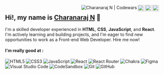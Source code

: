 <!-- [![github_banner](https://user-images.githubusercontent.com/43924299/218070852-3204c02a-6a12-4a14-b3f1-fe684ba46ff5.png)](https://ncharanaraj.netlify.app/) -->

<div align="end">
<a href="https://instagram.com/itscharanraj"><img align="right" src="https://raw.githubusercontent.com/yushi1007/yushi1007/main/images/instagram.svg" alt="Charanaraj N | Instagram" width="21px"/></a>
<a href="https://medium.com/@ncharanaraj"><img align="right" src="https://user-images.githubusercontent.com/43924299/218098828-4922c35f-d9bb-4436-b889-19b7d5b9090d.png" alt="Charanaraj N | Medium" width="21px"/></a>
<a href="https://www.codewars.com/users/ncharanaraj"><img align="right" src="https://raw.githubusercontent.com/yushi1007/yushi1007/main/images/linkedin.svg" alt="Charanaraj N | LinkedIn" width="21px"/></a>
<a href="https://www.codewars.com/users/ncharanaraj"><img align="right" src="https://www.codewars.com/users/ncharanaraj/badges/small" alt="Charanaraj N | Codewars"/></a>
</div>

## Hi!, my name is <a href="https://ncharanaraj.netlify.app/" target="_blank" rel="noreferrer">Charanaraj N</a> 👋

I'm a skilled developer experienced in  **HTML**, **CSS**, **JavaScript**, and **React**. I'm actively learning and building projects, and I'm eager to find new opportunities to work as a Front-end Web Developer. Hire me now!

#### I'm really good at :

![HTML5](https://img.shields.io/badge/html5-%23E34F26.svg?style=for-the-badge&logo=html5&logoColor=white)
![CSS3](https://img.shields.io/badge/css3-%231572B6.svg?style=for-the-badge&logo=css3&logoColor=white)
![JavaScript](https://img.shields.io/badge/javascript-%23323330.svg?style=for-the-badge&logo=javascript&logoColor=%23F7DF1E)
![React](https://img.shields.io/badge/react-%2320232a.svg?style=for-the-badge&logo=react&logoColor=%2361DAFB)
![React Router](https://img.shields.io/badge/React_Router-CA4245?style=for-the-badge&logo=react-router&logoColor=white)
![Chakra](https://img.shields.io/badge/chakra-%234ED1C5.svg?style=for-the-badge&logo=chakraui&logoColor=white)
![Figma](https://img.shields.io/badge/figma-%23F24E1E.svg?style=for-the-badge&logo=figma&logoColor=white)
![Visual Studio Code](https://img.shields.io/badge/Visual%20Studio%20Code-0078d7.svg?style=for-the-badge&logo=visual-studio-code&logoColor=white)
![CodeSandbox](https://img.shields.io/badge/Codesandbox-040404?style=for-the-badge&logo=codesandbox&logoColor=DBDBDB)
![Git](https://img.shields.io/badge/git-%23F05033.svg?style=for-the-badge&logo=git&logoColor=white)
![GitHub](https://img.shields.io/badge/github-%23121011.svg?style=for-the-badge&logo=github&logoColor=white)
